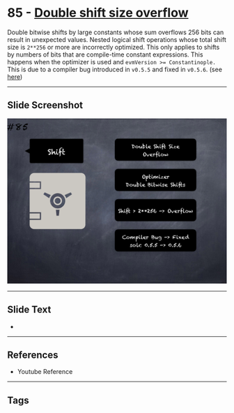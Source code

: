 # 85 - [Double shift size overflow](Double%20shift%20size%20overflow.md)
Double bitwise shifts by large constants whose sum overflows 256 bits can result in unexpected values. Nested logical shift operations whose total shift size is `2**256` or more are incorrectly optimized. This only applies to shifts by numbers of bits that are compile-time constant expressions. This happens when the optimizer is used and `evmVersion >= Constantinople.` This is due to a compiler bug introduced in `v0.5.5` and fixed in `v0.5.6`. (see [here](https://docs.soliditylang.org/en/v0.8.9/bugs.html))

___
## Slide Screenshot
![085.png](../../images/pitfalls_and_best_practices101/085.png)
___
## Slide Text
- 
___
## References
- Youtube Reference
___
## Tags